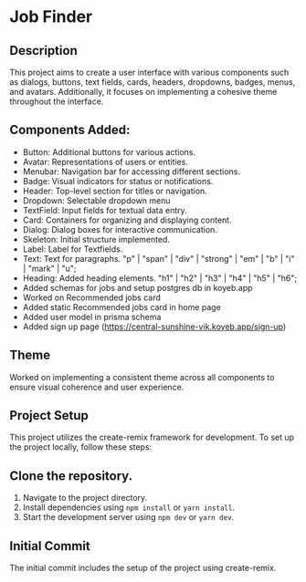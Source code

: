 # Job Finder

## Description

This project aims to create a user interface with various components such as dialogs, buttons, text fields, cards, headers, dropdowns, badges, menus, and avatars. Additionally, it focuses on implementing a cohesive theme throughout the interface.

## Components Added:

- Button: Additional buttons for various actions.
- Avatar: Representations of users or entities.
- Menubar: Navigation bar for accessing different sections.
- Badge: Visual indicators for status or notifications.
- Header: Top-level section for titles or navigation.
- Dropdown: Selectable dropdown menu
- TextField: Input fields for textual data entry.
- Card: Containers for organizing and displaying content.
- Dialog: Dialog boxes for interactive communication.
- Skeleton: Initial structure implemented.
- Label: Label for Textfields.
- Text: Text for paragraphs. "p" | "span" | "div" | "strong" | "em" | "b" | "i" | "mark" | "u";
- Heading: Added heading elements. "h1" | "h2" | "h3" | "h4" | "h5" | "h6";
- Added schemas for jobs and setup postgres db in koyeb.app
- Worked on Recommended jobs card
- Added static Recommended jobs card in home page
- Added user model in prisma schema
- Added sign up page (https://central-sunshine-vik.koyeb.app/sign-up)

## Theme

Worked on implementing a consistent theme across all components to ensure visual coherence and user experience.

## Project Setup

This project utilizes the create-remix framework for development. To set up the project locally, follow these steps:

## Clone the repository.

1. Navigate to the project directory.
2. Install dependencies using `npm install` or `yarn install`.
3. Start the development server using `npm dev` or `yarn dev`.

## Initial Commit

The initial commit includes the setup of the project using create-remix.
